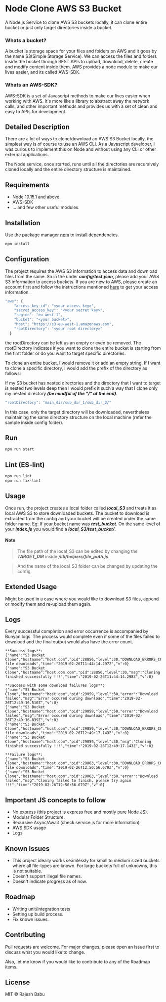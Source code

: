 # Node Clone AWS S3 Bucket

A Node.js Service to clone AWS S3 buckets locally, it can clone entire bucket or just only target directories inside a bucket.

### Whats a bucket?
A bucket is storage space for your files and folders on AWS and it goes by the name S3(Simple Storage Service). We can access the files and folders inside the bucket through REST APIs to upload, download, delete, create and modify content inside them. AWS provides a node module to make our lives easier, and its called AWS-SDK.

### Whats an AWS-SDK?
AWS-SDK is a set of Javascript methods to make our lives easier when working with AWS. It's more like a library to abstract away the network calls, and other important methods and provides us with a set of clean and easy to APIs for development.

## Detailed Description
There are a lot of ways to clone/download an AWS S3 Bucket locally, the simplest way is of course to use an AWS CLI. As a Javascript developer, I was curious to implement this on Node and without using any CLI or other external applications.

The Node service, once started, runs until all the directories are recursively cloned locally and the entire directory structure is maintained.

## Requirements
- Node 10.15.1 and above.
- AWS-SDK
- ... and few other useful modules.

## Installation

Use the package manager [npm](https://www.npmjs.com/get-npm) to install dependencies.

```bash
npm install
```

## Configuration
The project requires the AWS S3 information to access data and download files from the same. So in the under **_config/test.json_**, please add your AWS S3 information to access buckets. If you are new to AWS, please create an account first and follow the instructions mentioned [here](https://supsystic.com/documentation/id-secret-access-key-amazon-s3/) to get your access information.

```javascript
"aws": {
    "access_key_id": "<your access key>",
    "secret_access_key": "<your secret key>",
    "region": "eu-west-1",
    "bucket": "<your bucket>",
    "host": "https://s3-eu-west-1.amazonaws.com",
    "rootDirectory": "<your root directory>"
  }
```
the rootDirectory can be left as an empty or even be removed. The rootDirectory indicates if you want to clone the entire bucket is starting from the first folder or do you want to target specific directories.

To clone an entire bucket, I would remove it or add an empty string. If I want to clone a specific directory, I would add the prefix of the directory as follows:

If my S3 bucket has nested directories and the directory that I want to target is nested two levels deep then I would prefix it such a way that I clone only my nested directory **_(be mindful of the "/" at the end)_**. 

```javascript
"rootDirectory": "main_dir/sub_dir_1/sub_dir_2/"
```
In this case, only the target directory will be downloaded, nevertheless maintaining the same directory structure on the local machine (refer the sample inside config folder).

## Run

```bash
npm run start
```

## Lint (ES-lint)
```bash
npm run lint
npm run fix-lint
```

## Usage
Once run, the project creates a local folder called **_local_S3_** and treats it as local AWS S3 to store downloaded buckets. The bucket to download is extracted from the config and your bucket will be created under the same folder name. Eg: If your bucket name was **_test_bucket_**. On the same level of your **_index.js_** you would find a **_local_S3/test_bucket/<all contents of bucket>_**.

#### Note
> The file path of the local_S3 can be edited by changing the **_TARGET_DIR_** inside **_/lib/helpers/file_path.js_**.

> And the name of the local_S3 folder can be changed by updating the config.

## Extended Usage
Might be used in a case where you would like to download S3 files, append or modify them and re-upload them again.

## Logs
Every successful completion and error occurrence is accompanied by Bunyan logs. The process would complete even if some of the files failed to download and the final output would also have the error count.

```
**Success logs**: 
{"name":"S3 Bucket Clone","hostname”:”host.com”,”pid":28856,"level":30,"DOWNLOAD_ERRORS_COUNT":0,"msg":"Failed file downloads","time":"2019-02-26T11:44:14.297Z","v":0}
{"name":"S3 Bucket Clone","hostname”:”host.com.com","pid":28856,"level":30,"msg":"Cloning finished successfully !!!","time":"2019-02-26T11:44:14.298Z","v":0}

**Success with some download failures logs**:
{"name":"S3 Bucket Clone","hostname":"host.com","pid":29059,"level":50,"error":"Download failed","msg":"Error occured during download","time":"2019-02-26T12:49:16.510Z","v":0}
{"name":"S3 Bucket Clone","hostname":"host.com","pid":29059,"level":50,"error":"Download failed","msg":"Error occured during download","time":"2019-02-26T12:49:16.839Z","v":0}
{"name":"S3 Bucket Clone","hostname":"host.com","pid":29059,"level":30,"DOWNLOAD_ERRORS_COUNT":2,"msg":"Failed file downloads","time":"2019-02-26T12:49:17.143Z","v":0}
{"name":"S3 Bucket Clone","hostname":"host.com","pid":29059,"level":30,"msg":"Cloning finished successfully !!!","time":"2019-02-26T12:49:17.143Z","v":0}

**Failure logs**:
{"name":"S3 Bucket Clone","hostname":"host.com","pid":29063,"level":30,"DOWNLOAD_ERRORS_COUNT":0,"msg":"Failed file downloads","time":"2019-02-26T12:50:56.679Z","v":0}
{"name":"S3 Bucket Clone","hostname":"host.com","pid":29063,"level":50,"error":"Download failed","msg":"Cloning failed to finish, please try again !!!","time":"2019-02-26T12:50:56.679Z","v":0}
```

## Important JS concepts to follow
- No express (this project is express free and mostly pure Node JS).
- Modular Folder Structure.
- Recursive Async/Await (check service.js for more information)
- AWS SDK usage
- Logs

## Known Issues
- This project ideally works seamlessly for small to medium sized buckets where all file-types are known. For large buckets full of unknowns, this is not suitable.
- Doesn't support illegal file names.
- Doesn't indicate progress as of now.

## Roadmap
- Writing unit/integration tests.
- Setting up build process.
- Fix known issues.

## Contributing
Pull requests are welcome. For major changes, please open an issue first to discuss what you would like to change.

Also, let me know if you would like to contribute to any of the Roadmap items.

## License

MIT © Rajesh Babu